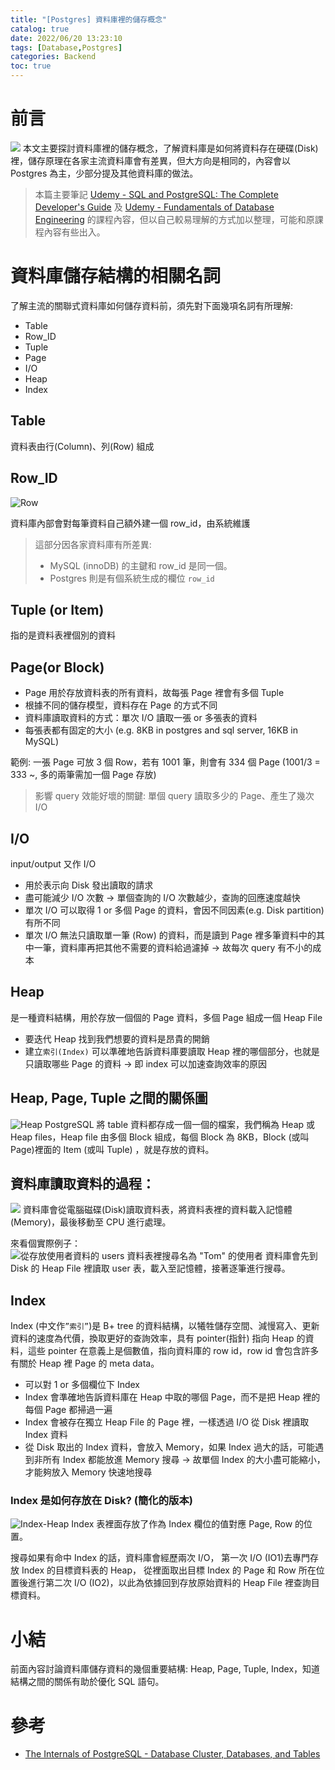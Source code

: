 ```yaml
---
title: "[Postgres] 資料庫裡的儲存概念"
catalog: true
date: 2022/06/20 13:23:10
tags: [Database,Postgres]
categories: Backend
toc: true
---
```

<!-- toc -->

# 前言
![](/images/pg.png)
本文主要探討資料庫裡的儲存概念，了解資料庫是如何將資料存在硬碟(Disk)裡，儲存原理在各家主流資料庫會有差異，但大方向是相同的，內容會以 Postgres 為主，少部分提及其他資料庫的做法。

<!-- more -->

> 本篇主要筆記 [Udemy - SQL and PostgreSQL: The Complete Developer's Guide](https://www.udemy.com/course/sql-and-postgresql/) 及 [Udemy - Fundamentals of Database Engineering](https://www.udemy.com/course/database-engines-crash-course) 的課程內容，但以自己較易理解的方式加以整理，可能和原課程內容有些出入。

# 資料庫儲存結構的相關名詞
了解主流的關聯式資料庫如何儲存資料前，須先對下面幾項名詞有所理解:
- Table
- Row_ID
- Tuple
- Page
- I/O
- Heap
- Index

## Table
資料表由行(Column)、列(Row) 組成

## Row_ID
![Row](/images/row.png)

資料庫內部會對每筆資料自己額外建一個 row_id，由系統維護

> 這部分因各家資料庫有所差異:
> - MySQL (innoDB) 的主鍵和 row_id 是同一個。
> - Postgres 則是有個系統生成的欄位 `row_id`

## Tuple (or Item)
指的是資料表裡個別的資料

## Page(or Block)
- Page 用於存放資料表的所有資料，故每張 Page 裡會有多個 Tuple
- 根據不同的儲存模型，資料存在 Page 的方式不同
- 資料庫讀取資料的方式：單次 I/O 讀取一張 or 多張表的資料
- 每張表都有固定的大小 (e.g. 8KB in postgres and sql server, 16KB in MySQL)

範例: 一張 Page 可放 3 個 Row，若有 1001 筆，則會有 334 個 Page (1001/3 = 333 ~, 多的兩筆需加一個 Page 存放)  

> 影響 query 效能好壞的關鍵:
> 單個 query 讀取多少的 Page、產生了幾次 I/O

## I/O
input/output 又作 I/O
- 用於表示向 Disk 發出讀取的請求
- 盡可能減少 I/O 次數 → 單個查詢的 I/O 次數越少，查詢的回應速度越快
- 單次 I/O 可以取得 1 or 多個 Page 的資料，會因不同因素(e.g. Disk partition)有所不同
- 單次 I/O 無法只讀取單一筆 (Row) 的資料，而是讀到 Page 裡多筆資料中的其中一筆，資料庫再把其他不需要的資料給過濾掉 → 故每次 query 有不小的成本

## Heap
是一種資料結構，用於存放一個個的 Page 資料，多個 Page 組成一個 Heap File
- 要迭代 Heap 找到我們想要的資料是昂貴的開銷
- 建立`索引(Index)` 可以準確地告訴資料庫要讀取 Heap 裡的哪個部分，也就是只讀取哪些 Page 的資料 → 即 index 可以加速查詢效率的原因

## Heap, Page, Tuple 之間的關係圖
![Heap](/images/heap.png)
PostgreSQL 將 table 資料都存成一個一個的檔案，我們稱為 Heap 或 Heap files，Heap file 由多個 Block 組成，每個 Block 為 8KB，Block (或叫 Page)裡面的 Item (或叫 Tuple) ，就是存放的資料。

## 資料庫讀取資料的過程：
![](/images/fetch-computer.png)
資料庫會從電腦磁碟(Disk)讀取資料表，將資料表裡的資料載入記憶體(Memory)，最後移動至 CPU 進行處理。

來看個實際例子：
![從存放使用者資料的 users 資料表裡搜尋名為 "Tom" 的使用者](/images/fetch.png)
資料庫會先到 Disk 的 Heap File 裡讀取 user 表，載入至記憶體，接著逐筆進行搜尋。

## Index
Index (中文作`”索引”`)是 B+ tree 的資料結構，以犧牲儲存空間、減慢寫入、更新資料的速度為代價，換取更好的查詢效率，具有 pointer(指針) 指向 Heap 的資料，這些 pointer 在意義上是個數值，指向資料庫的 row id，row id 會包含許多有關於 Heap 裡 Page 的 meta data。
- 可以對 1 or 多個欄位下 Index
- Index 會準確地告訴資料庫在 Heap 中取的哪個 Page，而不是把 Heap 裡的每個 Page 都掃過一遍
- Index 會被存在獨立 Heap  File 的 Page 裡，一樣透過 I/O 從 Disk 裡讀取 Index 資料
- 從 Disk 取出的 Index 資料，會放入 Memory，如果 Index 過大的話，可能遇到非所有 Index 都能放進 Memory 搜尋 → 故單個 Index 的大小盡可能縮小，才能夠放入 Memory 快速地搜尋

### Index 是如何存放在 Disk? (簡化的版本)
![Index-Heap](/images/page_index.png)
Index 表裡面存放了作為 Index 欄位的值對應 Page, Row 的位置。

搜尋如果有命中 Index 的話，資料庫會經歷兩次 I/O， 第一次 I/O (IO1)去專門存放 Index 的目標資料表的 Heap， 從裡面取出目標 Index 的 Page 和 Row 所在位置後進行第二次 I/O (IO2)，以此為依據回到存放原始資料的 Heap File 裡查詢目標資料。

# 小結
前面內容討論資料庫儲存資料的幾個重要結構: Heap, Page, Tuple, Index，知道結構之間的關係有助於優化 SQL 語句。

# 參考
- [The Internals of PostgreSQL - Database Cluster, Databases, and Tables](https://www.interdb.jp/pg/pgsql01.html#_1.4.2.)